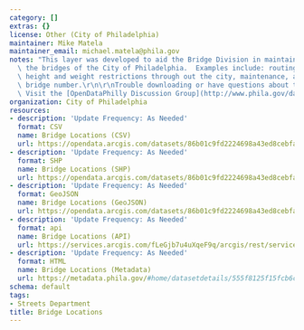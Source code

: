```yaml
---
category: []
extras: {}
license: Other (City of Philadelphia)
maintainer: Mike Matela
maintainer_email: michael.matela@phila.gov
notes: "This layer was developed to aid the Bridge Division in maintaining and referencing\
  \ the bridges of the City of Philadelphia.  Examples include: routing trucks with\
  \ height and weight restrictions through out the city, maintenance, and obtaining\
  \ bridge number.\r\n\r\nTrouble downloading or have questions about this City dataset?\
  \ Visit the [OpenDataPhilly Discussion Group](http://www.phila.gov/data/discuss/)"
organization: City of Philadelphia
resources:
- description: 'Update Frequency: As Needed'
  format: CSV
  name: Bridge Locations (CSV)
  url: https://opendata.arcgis.com/datasets/86b01c9fd2224698a43ed8cebfac84ec_0.csv
- description: 'Update Frequency: As Needed'
  format: SHP
  name: Bridge Locations (SHP)
  url: https://opendata.arcgis.com/datasets/86b01c9fd2224698a43ed8cebfac84ec_0.zip
- description: 'Update Frequency: As Needed'
  format: GeoJSON
  name: Bridge Locations (GeoJSON)
  url: https://opendata.arcgis.com/datasets/86b01c9fd2224698a43ed8cebfac84ec_0.geojson
- description: 'Update Frequency: As Needed'
  format: api
  name: Bridge Locations (API)
  url: https://services.arcgis.com/fLeGjb7u4uXqeF9q/arcgis/rest/services/Bridge_Locations/FeatureServer/0/query?outFields=*&where=1%3D1
- description: 'Update Frequency: As Needed'
  format: HTML
  name: Bridge Locations (Metadata)
  url: https://metadata.phila.gov/#home/datasetdetails/555f8125f15fcb6c6ed440f6/representationdetails/5571b1a6e4fb1d91393c2109/
schema: default
tags:
- Streets Department
title: Bridge Locations
---
```

